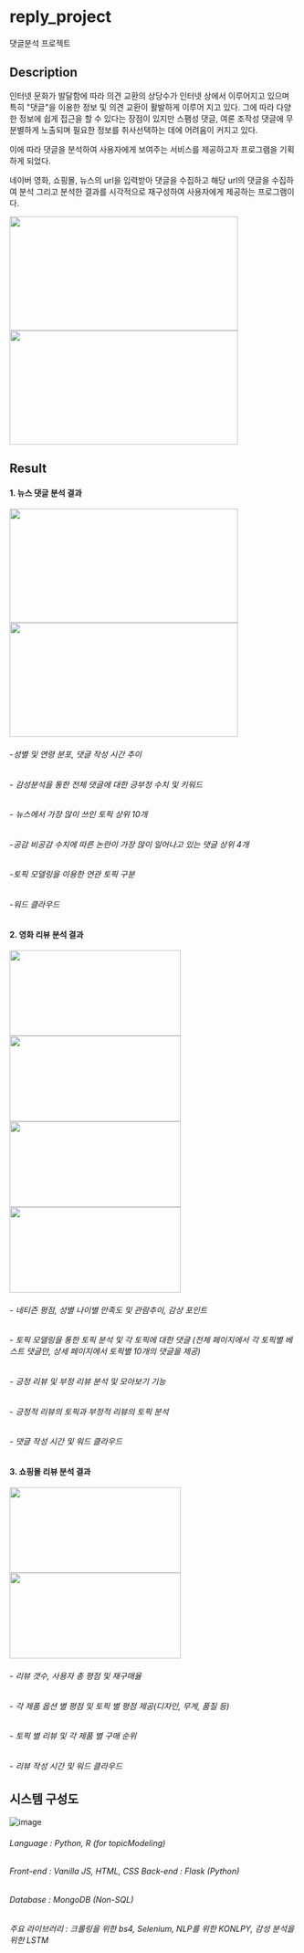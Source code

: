 # reply_project
댓글분석 프로젝트

## Description
인터넷 문화가 발달함에 따라 의견 교환의 상당수가 인터넷 상에서 이루어지고 있으며 특히 "댓글"을 이용한 정보 및 의견 교환이 활발하게 이루어 지고 있다.
그에 따라 다양한 정보에 쉽게 접근을 할 수 있다는 장점이 있지만 스팸성 댓글, 여론 조작성 댓글에 무분별하게 노출되며 필요한 정보를 취사선택하는 데에 
어려움이 커지고 있다.


이에 따라 댓글을 분석하여 사용자에게 보여주는 서비스를 제공하고자 프로그램을 기획하게 되었다.


네이버 영화, 쇼핑몰, 뉴스의 url을 입력받아 댓글을 수집하고 해당 url의 댓글을 수집하여 분석
그리고 분석한 결과를 시각적으로 재구성하여 사용자에게 제공하는 프로그램이다.


<img src= https://user-images.githubusercontent.com/71589595/172955655-df63ad41-ac58-48c2-ace7-8eb5bb2a7d0c.png width="400" height="200"/> <img src= https://user-images.githubusercontent.com/71589595/172964342-a013032f-5bee-40e9-bd2c-cbd18cf88f76.png
 width="400" height="200"/>


## Result
#### 1. 뉴스 댓글 분석 결과


<img src= https://user-images.githubusercontent.com/71589595/172956912-5275c79f-a05f-421f-b9bb-5e34d8a89f09.png width="400" height="200"/> <img src= https://user-images.githubusercontent.com/71589595/172957012-8d9c754e-cf1e-465c-a5b4-7df8512b8925.png
 width="400" height="200"/> 
 
  ###### -성별 및 연령 분포, 댓글 작성 시간 추이
  ###### - 감성분석을 통한 전체 댓글에 대한 긍부정 수치 및 키워드
  ###### - 뉴스에서 가장 많이 쓰인 토픽 상위 10개
  ###### -공감 비공감 수치에 따른 논란이 가장 많이 일어나고 있는 댓글 상위 4개
  ###### -토픽 모델링을 이용한 연관 토픽 구분
  ###### -워드 클라우드


#### 2. 영화 리뷰 분석 결과


<img src= https://user-images.githubusercontent.com/71589595/172963674-c55dd2be-42a1-44a0-8153-4bf2815e5436.png width="300" height="150"/>  <img src= https://user-images.githubusercontent.com/71589595/172964188-c7e9030d-53f8-4564-ad6b-1eb992aef80b.png
 width="300" height="150"/>
<img src= https://user-images.githubusercontent.com/71589595/172964138-6ff8be9d-d6f9-407c-b8f5-35ab1cfec50b.png
 width="300" height="150"/>  <img src= https://user-images.githubusercontent.com/71589595/172964059-80875386-eabe-4e03-bdd8-1dfe121cc004.png
 width="300" height="150"/>


  ###### - 네티즌 평점, 성별 나이별 만족도 및 관람추이, 감상 포인트
  ###### - 토픽 모델링을 통한 토픽 분석 및 각 토픽에 대한 댓글 (전체 페이지에서 각 토픽별 베스트 댓글만, 상세 페이지에서 토픽별 10개의 댓글을 제공)
  ###### - 긍정 리뷰 및 부정 리뷰 분석 및 모아보기 기능
  ###### - 긍정적 리뷰의 토픽과 부정적 리뷰의 토픽 분석
  ###### - 댓글 작성 시간 및 워드 클라우드

#### 3. 쇼핑몰 리뷰 분석 결과

  <img src= https://user-images.githubusercontent.com/71589595/175860318-8b752869-b28f-4890-9755-ea4160bd9911.png width="300" height="150"/>  <img src= https://user-images.githubusercontent.com/71589595/175860365-c3aea072-67ec-483e-a348-87d5c230af2e.png
 width="300" height="150"/>

  ###### - 리뷰 갯수, 사용자 총 평점 및 재구매율
  ###### - 각 제품 옵션 별 평점 및 토픽 별 평점 제공(디자인, 무게, 품질 등)
  ###### - 토픽 별 리뷰 및 각 제품 별 구매 순위
  ###### - 리뷰 작성 시간 및 워드 클라우드



## 시스템 구성도
![image](https://user-images.githubusercontent.com/71589595/176372127-5f41bd86-00ac-4cd6-8475-6b9cbbefbe0d.png)

 ###### Language : Python, R (for topicModeling)
 ###### Front-end : Vanilla JS, HTML, CSS        Back-end : Flask (Python)
 ###### Database : MongoDB (Non-SQL)
 ###### 주요 라이브러리 : 크롤링을 위한 bs4, Selenium, NLP를 위한 KONLPY, 감성 분석을 위한 LSTM
